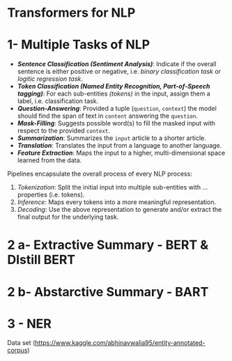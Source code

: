 
# Transformers for NLP

# 1- Multiple Tasks of NLP


- ***Sentence Classification _(Sentiment Analysis)_***: Indicate if the overall sentence is either positive or negative, i.e. *binary classification task* or *logitic regression task*.
- ***Token Classification (Named Entity Recognition, Part-of-Speech tagging)***: For each sub-entities _(*tokens*)_ in the input, assign them a label, i.e. classification task.
- ***Question-Answering***: Provided a tuple (`question`, `context`) the model should find the span of text in `content` answering the `question`.
- ***Mask-Filling***: Suggests possible word(s) to fill the masked input with respect to the provided `context`.
- ***Summarization***: Summarizes the ``input`` article to a shorter article.
- ***Translation***: Translates the input from a language to another language.
- ***Feature Extraction***: Maps the input to a higher, multi-dimensional space learned from the data.

Pipelines encapsulate the overall process of every NLP process:
 
 1. *Tokenization*: Split the initial input into multiple sub-entities with ... properties (i.e. tokens).
 2. *Inference*: Maps every tokens into a more meaningful representation. 
 3. *Decoding*: Use the above representation to generate and/or extract the final output for the underlying task.


# 2 a- Extractive Summary - BERT & DIstill BERT
# 2 b- Abstarctive Summary - BART


# 3 - NER 

 Data set (https://www.kaggle.com/abhinavwalia95/entity-annotated-corpus)
